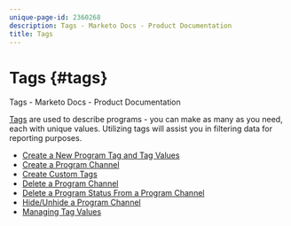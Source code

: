 ```yaml
---
unique-page-id: 2360268
description: Tags - Marketo Docs - Product Documentation
title: Tags
---
```


# Tags {#tags}

Tags - Marketo Docs - Product Documentation

[Tags](../../product-docs/core-marketo-concepts/programs/working-with-programs/understanding-tags.md) are used to describe programs - you can make as many as you need, each with unique values. Utilizing tags will assist you in filtering data for reporting purposes.

* [Create a New Program Tag and Tag Values](tags/create-a-new-program-tag-and-tag-values.md)
* [Create a Program Channel](tags/create-a-program-channel.md)
* [Create Custom Tags](tags/create-custom-tags.md)
* [Delete a Program Channel](tags/delete-a-program-channel.md)
* [Delete a Program Status From a Program Channel](tags/delete-a-program-status-from-a-program-channel.md)
* [Hide/Unhide a Program Channel](tags/hide-unhide-a-program-channel.md)
* [Managing Tag Values](tags/managing-tag-values.md)

